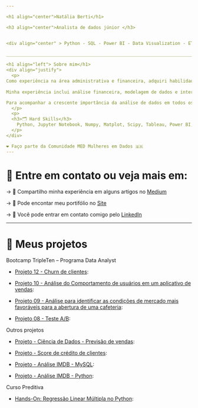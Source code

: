 ```yaml
---

<h1 align="center">Natália Berti</h1>

<h3 align="center">Analista de dados júnior </h3>


<div align="center" > Python - SQL - Power BI - Data Visualization - ETL - Estatistica </div>

______________________________________________________________________________________________________________________

<h1 align="left"> Sobre mim</h1>
<div align="justify">
  <p>
Como experiência na área administrativa e financeira, adquiri habilidades analíticas sólidas e uma compreensão abrangente dos dados financeiros e administrativos. 
  
Minha experiência inclui análise financeira, modelagem de dados e interpretação de relatórios, destacando minha atenção aos detalhes e precisão no trabalho em ambientes desafiadores.

Para acompanhar a crescente importância da análise de dados em todos os setores, direcionei minha carreira para esta área em constante evolução. Concluí um curso de especialização em análise de dados e venho procurando minha primeira oportunidade na área.
  </p>
  <p>
  <h3>🗂️ Hard Skills</h3>
    Python, Jupyter Notebook, Numpy, Matplot, Scipy, Tableau, Power BI, SQL, SQL Server e PL/SQL, habilidades em análise estatística e de negócios.
  </p>
</div>

❤️ Faço parte da Comunidade MED Mulheres em Dados 🇧🇷
---
```


<h1 align="left">🎯 Entre em contato ou veja mais em:</h1>

-> 📝 Compartilho minha experiência em alguns artigos no [Medium](https://medium.com/@na_nahas)

-> 🔎 Pode encontar meu portifólio no [Site](https://sites.google.com/view/portflio-natliaberti/p%C3%A1gina-inicial)

-> 💬 Você pode entrar em contato comigo pelo [LinkedIn](https://www.linkedin.com/in/natalia-berti-129b20109//)

---

<h1 align="left">🚀 Meus projetos</h1>

<div align="justify"></a> Bootcamp TripleTen – Programa Data Analyst</h2></div>

+ [Projeto 12 - Churn de clientes](https://github.com/natalialnb/Churn_Clientes/tree/main): 

+ [Projeto 10 - Análise do Comportamento de usuários em um aplicativo de vendas](https://github.com/natalialnb/Projeto_10):
  
+ [Projeto 09 - Análise para identificar as condições de mercado mais favoráveis para a abertura de uma cafeteria](https://github.com/natalialnb/Projeto_09):
  
+ [Projeto 08 - Teste A/B](https://github.com/natalialnb/Teste-A-B/blob/main/Teste%20AB%20-%20Projeto%2008.ipynb):


<div align="justify"></a> Outros projetos </h2></div>

+ [Projeto - Ciência de Dados - Previsão de vendas](https://github.com/natalialnb/previsao_vendas/tree/main):

+ [Projeto - Score de crédito de clientes](https://github.com/natalialnb/projeto_ia):

+ [Projeto - Análise IMDB - MySQL](https://github.com/natalialnb/IMDB_SQL):
  
+ [Projeto - Análise IMDB - Python](https://github.com/natalialnb/Python_IMDB):


<div align="justify"></a> Curso Preditiva </h2></div>

+ [Hands-On: Regressão Linear Múltipla no Python](https://github.com/natalialnb/Regressao_linear/blob/main/Hands-on_Reg.linear.multipla.ipynb):


